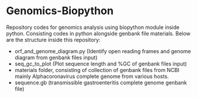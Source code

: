 # Genomics-Biopython
Repository codes for genomics analysis using biopython module inside python. Consisting codes in python alongside genbank file materials. Below are the structure inside this repository:
- orf_and_genome_diagram.py (Identify open reading frames and genome diagram from genbank files input)
- seq_gc_to_plot (Plot sequence length and %GC of genbank files input)
- materials folder, consisting of collection of genbank files from NCBI mainly Alphacoronavirus complete genome from various hosts.
- sequence.gb (transmissible gastroenteritis complete genome genbank file)

